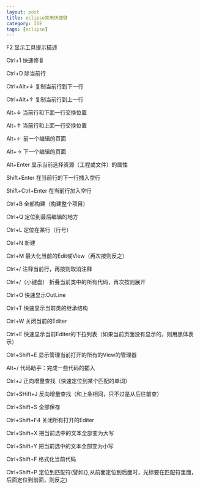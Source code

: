 ```yaml
---
layout: post
title: eclipse常用快捷键
category: IDE
tags: [eclipse]
---
```



F2 显示工具提示描述

Ctrl+1 快速修复

Ctrl+D 除当前行

Ctrl+Alt+↓ 复制当前行到下一行

Ctrl+Alt+↑ 复制当前行到上一行

Alt+↓ 当前行和下面一行交换位置

Alt+↑ 当前行和上面一行交换位置

Alt+← 前一个编辑的页面

Alt+→ 下一个编辑的页面

Alt+Enter 显示当前选择资源（工程或文件）的属性

Shift+Enter 在当前行的下一行插入空行

Shift+Ctrl+Enter 在当前行加入空行

Ctrl+B 全部构建（构建整个项目）

Ctrl+Q 定位到最后编辑的地方

Ctrl+L 定位在某行（行号）

Ctrl+N 新建

Ctrl+M 最大化当前的Edit或View（再次按则反之）

Ctrl+/ 注释当前行，再按则取消注释

Ctrl+/（小键盘） 折叠当前类中的所有代码，再次按则展开

Ctrl+O 快速显示OutLine

Ctrl+T 快速显示当前类的继承结构

Ctrl+W 关闭当前的Editer

Ctrl+E 快速显示当前Editer的下拉列表（如果当前页面没有显示的，则用黑体表示）

Ctrl+Shift+E 显示管理当前打开的所有的View的管理器

Alt+/ 代码助手：完成一些代码的插入

Ctrl+J 正向增量查找（快速定位到某个匹配的单词）

Ctrl+SHift+J 反向增量查找（和上条相同，只不过是从后往前查）

Ctrl+Shift+S 全部保存

Ctrl+Shift+F4 关闭所有打开的Editer

Ctrl+Shift+X 把当前选中的文本全部变为大写

Ctrl+Shift+Y 把当前选中的文本全部变为小写

Ctrl+Shift+F 格式化当前代码

Ctrl+Shift+P 定位到匹配符(譬如{},从前面定位到后面时，光标要在匹配符里面，后面定位到前面，则反之)
